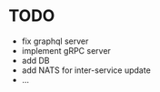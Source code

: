 TODO
=

- fix graphql server
- implement gRPC server
- add DB
- add NATS for inter-service update
- ...
